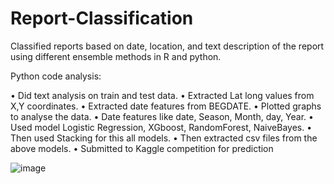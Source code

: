 # Report-Classification
Classified reports based on date, location, and text description of the report using different ensemble methods in R and python.

Python code analysis:

•	Did text analysis on train and test data.
•	Extracted Lat long values from X,Y coordinates.
•	Extracted date features from BEGDATE.
•	Plotted graphs to analyse the data.
•	Date features like date, Season, Month, day, Year.
•	Used model Logistic Regression, XGboost, RandomForest, NaiveBayes.
•	Then used Stacking for this all models.
•	Then extracted csv files from the above models.
•	Submitted to Kaggle competition for prediction

 




![image](https://user-images.githubusercontent.com/91159118/187994156-021755ce-a446-4433-a4ab-ad4311b5486b.png)

